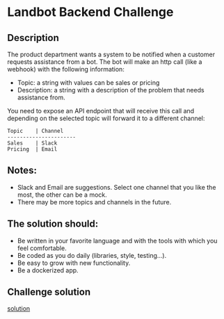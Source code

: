 # Landbot Backend Challenge

## Description

The product department wants a system to be notified when a customer requests assistance from a bot. The bot will make an http call (like a webhook) with the following information:

- Topic: a string with values can be sales or pricing
- Description: a string with a description of the problem that needs assistance from.

You need to expose an API endpoint that will receive this call and depending on the selected topic will forward it to a different channel:

```
Topic    | Channel
----------------------
Sales    | Slack
Pricing  | Email
```

## Notes:

- Slack and Email are suggestions. Select one channel that you like the most, the other can be a mock.
- There may be more topics and channels in the future.

## The solution should:

- Be written in your favorite language and with the tools with which you feel comfortable.
- Be coded as you do daily (libraries, style, testing...).
- Be easy to grow with new functionality.
- Be a dockerized app.

## Challenge solution

[solution](solution.md)
